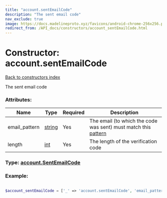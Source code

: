 ```yaml
---
title: "account.sentEmailCode"
description: "The sent email code"
nav_exclude: true
image: https://docs.madelineproto.xyz/favicons/android-chrome-256x256.png
redirect_from: /API_docs/constructors/account_sentEmailCode.html
---
```

# Constructor: account.sentEmailCode  
[Back to constructors index](/API_docs/constructors/index.html)



The sent email code

### Attributes:

| Name     |    Type       | Required | Description |
|----------|---------------|----------|-------------|
|email\_pattern|[string](/API_docs/types/string.html) | Yes|The email (to which the code was sent) must match this [pattern](https://core.telegram.org/api/pattern)|
|length|[int](/API_docs/types/int.html) | Yes|The length of the verification code|



### Type: [account.SentEmailCode](/API_docs/types/account.SentEmailCode.html)


### Example:

```php

$account_sentEmailCode = ['_' => 'account.sentEmailCode', 'email_pattern' => 'string', 'length' => int];
```  
